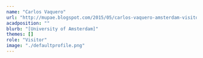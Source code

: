 ```yaml
---
name: "Carlos Vaquero"
url: "http://mupae.blogspot.com/2015/05/carlos-vaquero-amsterdam-visitor.html"
acadposition: ""
blurb: "[University of Amsterdam]"
themes: []
role: "Visitor"
image: "./defaultprofile.png"
---
```

